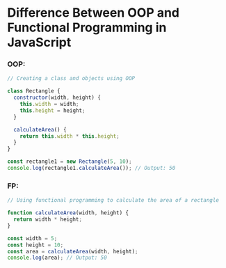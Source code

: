 # Difference Between OOP and Functional Programming in JavaScript

### OOP:
```javascript
// Creating a class and objects using OOP

class Rectangle {
  constructor(width, height) {
    this.width = width;
    this.height = height;
  }

  calculateArea() {
    return this.width * this.height;
  }
}

const rectangle1 = new Rectangle(5, 10);
console.log(rectangle1.calculateArea()); // Output: 50
```
### FP:
```javascript
// Using functional programming to calculate the area of a rectangle

function calculateArea(width, height) {
  return width * height;
}

const width = 5;
const height = 10;
const area = calculateArea(width, height);
console.log(area); // Output: 50
```
